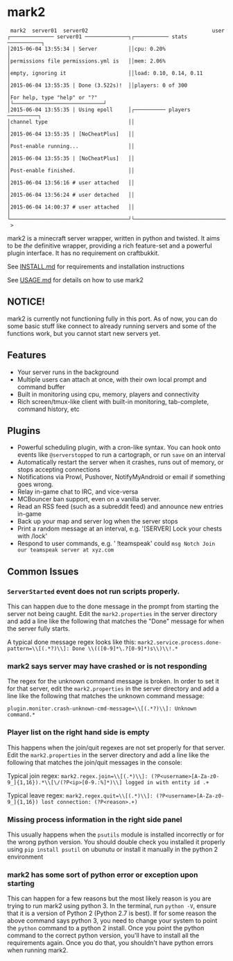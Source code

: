 # mark2

     mark2  server01  server02                                        user
    ┌────────────── server01 ──────────────┐┌─────────── stats ───────────┐
    │2015-06-04 13:55:34 | Server          ││cpu: 0.20%                   │
    │permissions file permissions.yml is   ││mem: 2.06%                   │
    │empty, ignoring it                    ││load: 0.10, 0.14, 0.11       │
    │2015-06-04 13:55:35 | Done (3.522s)!  ││players: 0 of 300            │
    │For help, type "help" or "?"          │└─────────────────────────────┘
    │2015-06-04 13:55:35 | Using epoll     │┌────────── players ──────────┐
    │channel type                          ││                             │
    │2015-06-04 13:55:35 | [NoCheatPlus]   ││                             │
    │Post-enable running...                ││                             │
    │2015-06-04 13:55:35 | [NoCheatPlus]   ││                             │
    │Post-enable finished.                 ││                             │
    │2015-06-04 13:56:16 # user attached   ││                             │
    │2015-06-04 13:56:24 # user detached   ││                             │
    │2015-06-04 14:00:37 # user attached   ││                             │
    └──────────────────────────────────────┘└─────────────────────────────┘
     >

mark2 is a minecraft server wrapper, written in python and twisted. It aims to be *the* definitive wrapper, providing a
rich feature-set and a powerful plugin interface. It has no requirement on craftbukkit.

See [INSTALL.md](INSTALL.md) for requirements and installation instructions

See [USAGE.md](USAGE.md) for details on how to use mark2

## NOTICE!

mark2 is currently not functioning fully in this port. As of now, you can do some basic stuff like connect to already running servers and some of the functions work, but you cannot start new servers yet.

## Features

* Your server runs in the background
* Multiple users can attach at once, with their own local prompt and command buffer
* Built in monitoring using cpu, memory, players and connectivity
* Rich screen/tmux-like client with built-in monitoring, tab-complete, command history, etc

## Plugins

* Powerful scheduling plugin, with a cron-like syntax. You can hook onto events like `@serverstopped` to run a
  cartograph, or run `save` on an interval
* Automatically restart the server when it crashes, runs out of memory, or stops accepting connections
* Notifications via Prowl, Pushover, NotifyMyAndroid or email if something goes wrong.
* Relay in-game chat to IRC, and vice-versa
* MCBouncer ban support, even on a vanilla server.
* Read an RSS feed (such as a subreddit feed) and announce new entries in-game
* Back up your map and server log when the server stops
* Print a random message at an interval, e.g. '[SERVER] Lock your chests with /lock'
* Respond to user commands, e.g. '<Notch> !teamspeak' could `msg Notch Join our teamspeak server at xyz.com`

## Common Issues

### `ServerStarted` event does not run scripts properly.

This can happen due to the done message in the prompt from starting the server not being caught. Edit the `mark2.properties` in the server directory and add a line like the following that matches the "Done" message for when the server fully starts.

A typical done message regex looks like this: `mark2.service.process.done-pattern=\\[(.*?)\\]: Done \\(([0-9]*\.?[0-9]*)s\\)\\!.*`

### mark2 says server may have crashed or is not responding
The regex for the unknown command message is broken. In order to set it for that server, edit the `mark2.properties` in the server directory and add a line like the following that matches the unknown command message: 

`plugin.monitor.crash-unknown-cmd-message=\\[(.*?)\\]: Unknown command.*`

### Player list on the right hand side is empty
This happens when the join/quit regexes are not set properly for that server. Edit the `mark2.properties` in the server directory and add a line like the following that matches the join/quit messages in the console:

Typical join regex: `mark2.regex.join=\\[(.*)\\]: (?P<username>[A-Za-z0-9_]{1,16}).*\\[\/(?P<ip>[0-9.:%]*)\\] logged in with entity id .+`

Typical leave regex: `mark2.regex.quit=\\[(.*)\\]: (?P<username>[A-Za-z0-9_]{1,16}) lost connection: (?P<reason>.+)`

### Missing process information in the right side panel

This usually happens when the `psutils` module is installed incorrectly or for the wrong python version. You should double check you installed it properly using `pip install psutil` on ubunutu or install it manually in the python 2 environment

### mark2 has some sort of python error or exception upon starting

This can happen for a few reasons but the most likely reason is you are trying to run mark2 using python 3. In the terminal, run `python -V`, ensure that it is a version of Python 2 (Python 2.7 is best). If for some reason the above command says python 3, you need to change your system to point the `python` command to a python 2 install. Once you point the python command to the correct python version, you'll have to install all the requirements again. Once you do that, you shouldn't have python errors when running mark2.

